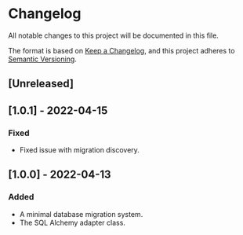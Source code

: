 # Changelog

All notable changes to this project will be documented in this file.

The format is based on [Keep a Changelog](https://keepachangelog.com/en/1.0.0/), and this project adheres
to [Semantic Versioning](https://semver.org/spec/v2.0.0.html).

## [Unreleased]

## [1.0.1] - 2022-04-15
### Fixed

- Fixed issue with migration discovery.

## [1.0.0] - 2022-04-13
### Added

- A minimal database migration system.
- The SQL Alchemy adapter class.
